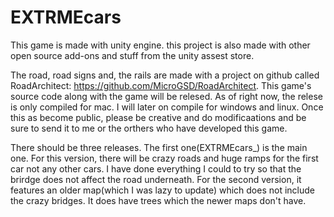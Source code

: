 # EXTRMEcars
This game is made with unity engine. this project is also made with other open source add-ons and stuff from the unity assest store.

The road, road signs and, the rails are made with a project on github called RoadArchitect: https://github.com/MicroGSD/RoadArchitect. This game's source code along with the game will be relesed. As of right now, the relese is only compiled for mac. I will later on compile for windows and linux. Once this as become public, please be creative and do modificaations and be sure to send it to me or the orthers who have developed this game. 

There should be three releases. The first one(EXTRMEcars_) is the main one. For this version, there will be crazy roads and huge ramps for the first car not any other cars. I have done everything I could to try so that the brirdge does not affect the road underneath. For the second version, it features an older map(which I was lazy to update) which does not include the crazy bridges. It does have trees which the newer maps don't have. 






